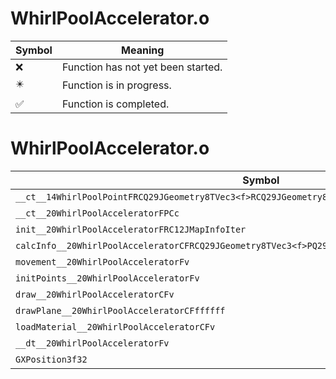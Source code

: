 # WhirlPoolAccelerator.o
| Symbol | Meaning 
| ------------- | ------------- 
| :x: | Function has not yet been started. 
| :eight_pointed_black_star: | Function is in progress. 
| :white_check_mark: | Function is completed. 


# WhirlPoolAccelerator.o
| Symbol | Decompiled? |
| ------------- | ------------- |
| `__ct__14WhirlPoolPointFRCQ29JGeometry8TVec3<f>RCQ29JGeometry8TVec3<f>RCQ29JGeometry8TVec3<f>ffUc` | :x: |
| `__ct__20WhirlPoolAcceleratorFPCc` | :x: |
| `init__20WhirlPoolAcceleratorFRC12JMapInfoIter` | :x: |
| `calcInfo__20WhirlPoolAcceleratorCFRCQ29JGeometry8TVec3<f>PQ29JGeometry8TVec3<f>` | :x: |
| `movement__20WhirlPoolAcceleratorFv` | :x: |
| `initPoints__20WhirlPoolAcceleratorFv` | :x: |
| `draw__20WhirlPoolAcceleratorCFv` | :x: |
| `drawPlane__20WhirlPoolAcceleratorCFffffff` | :x: |
| `loadMaterial__20WhirlPoolAcceleratorCFv` | :x: |
| `__dt__20WhirlPoolAcceleratorFv` | :x: |
| `GXPosition3f32` | :x: |
